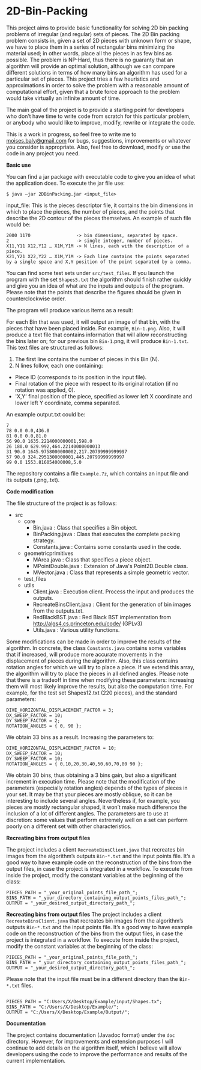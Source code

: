 2D-Bin-Packing
==============

This project aims to provide basic functionality for solving 2D bin packing problems of irregular (and regular) sets of pieces.  The 2D Bin packing problem consists in, given a set of 2D pieces with unknown form or shape, we have to place them in a series of rectangular bins minimizing the material used; in other words, place all the pieces in as few bins as possible. The problem is NP-Hard, thus there is no guaranty that an algorithm will provide an optimal solution, although we can compare different solutions in terms of how many bins an algorithm has used for a particular set of pieces. This project tries a few heuristics and approximations in order to solve the problem with a reasonable amount of computational effort, given that a brute force approach to the problem would take virtually an infinite amount of time.

The main goal of the project is to provide a starting point for developers who don’t have time to write code from scratch for this particular problem, or anybody who would like to improve, modify, rewrite or integrate the code. 

This is a work in progress, so feel free to write me to moises.baly@gmail.com for bugs, suggestions, improvements or whatever you consider is appropriate. Also, feel free to download, modify or use the code in any project you need.

**Basic use**

You can find a jar package with executable code to give you an idea of what the application does. To execute the jar file use:

```
$ java –jar 2DBinPacking.jar <input_file> 
```

input_file: This is the pieces descriptor file, it contains the bin dimensions in which to place the pieces, the number of pieces, and the points that describe the 2D contour of the pieces themselves. An example of such file would be:

```
2000 1170                 -> bin dimensions, separated by space.
2                         -> single integer, number of pieces.
X11,Y11 X12,Y12 … X1M,Y1M -> N lines, each with the description of a piece.
X21,Y21 X22,Y22 … X1M,Y1M -> Each line contains the points separated by a single space and X,Y position of the point separated by a comma.
```

You can find some test sets under `src/test_files`. If you launch the program with the set `Shapes5.txt` the algorithm should finish rather quickly and give you an idea of what are the inputs and outputs of the program. Please note that the points that describe the figures should be given in counterclockwise order.

The program will produce various items as a result:

For each Bin that was used, it will output an image of that bin, with the pieces that have been placed inside. For example, `Bin-1.png`. Also, it will produce a text file that contains information that will allow reconstructing the bins later on; for our previous bin `Bin-1`.png, it will produce `Bin-1.txt`. This text files are structured as follows:

1. The first line contains the number of pieces in this Bin (N).
2. N lines follow, each one containing:
  - Piece ID (corresponds to its position in the input file).
  - Final rotation of the piece with respect to its original rotation (if no rotation was applied, 0).
  - 'X,Y' final position of the piece, specified as lower left X coordinate and lower left Y coordinate, comma separated.

An example output.txt could be:

```
7
78 0.0 0.0,436.0
81 0.0 0.0,81.0
56 90.0 1635.2214000000001,598.0
26 180.0 629.992,464.22140000000013
31 90.0 1645.9758000000002,217.20799999999997
57 90.0 324.2951300000001,445.20799999999997
99 0.0 1553.816054000008,5.0

```
The repository contains a file `Example.7z`, which contains an input file and its outputs (.png,.txt).

**Code modification**

The file structure of the project is as follows:

- src
  - core
    - Bin.java : Class that specifies a Bin object.
    - BinPacking.java : Class that executes the complete packing strategy.
    - Constants.java : Contains some constants used in the code.
  - geometricprimitives
    - MArea.java : Class that specifies a piece object.
    - MPointDouble.java : Extension of Java's Point2D.Double class.
    - MVector.java : Class that represents a simple geometric vector.
  - test_files
  - utils
    - Client.java : Execution client. Process the input and produces the outputs.
    - RecreateBinsClient.java : Client for the generation of bin images from the outputs.txt.
    - RedBlackBST.java : Red Black BST implementation from http://algs4.cs.princeton.edu/code/ (GPLv3)
    - Utils.java : Various utility functions.

Some modifications can be made in order to improve the results of the algorithm. In concrete, the class `Constants.java` contains some variables that if increased, will produce more accurate movements in the displacement of pieces during the algorithm. Also, this class contains rotation angles for which we will try to place a piece. If we extend this array, the algorithm will try to place the pieces in all defined angles. Please note that there is a tradeoff in time when modifying these parameters: increasing them will most likely improve the results, but also the computation time. For example, for the test set Shapes12.txt (220 pieces), and the standard parameters:

```
DIVE_HORIZONTAL_DISPLACEMENT_FACTOR = 3;
DX_SWEEP_FACTOR = 10;
DY_SWEEP_FACTOR = 2;
ROTATION_ANGLES = { 0, 90 };
```

We obtain 33 bins as a result. Increasing the parameters to:

```
DIVE_HORIZONTAL_DISPLACEMENT_FACTOR = 10;
DX_SWEEP_FACTOR = 10;
DY_SWEEP_FACTOR = 10;
ROTATION_ANGLES = { 0,10,20,30,40,50,60,70,80 90 };

```

We obtain 30 bins, thus obtaining a 3 bins gain, but also a significant increment in execution time. Please note that the modification of the parameters (especially rotation angles) depends of the types of pieces in your set.  It may be that your pieces are mostly oblique, so it can be interesting to include several angles. Nevertheless if, for example, you pieces are mostly rectangular shaped, it won’t make much difference the inclusion of a lot of different angles. The parameters are to use at discretion: some values that perform extremely well on a set can perform poorly on a different set with other characteristics.

**Recreating bins from output files**

The project includes a client `RecreateBinsClient.java` that recreates bin images from the algorithm’s outputs `Bin-*.txt` and the input points file. It’s a good way to have example code on the reconstruction of the bins from the output files, in case the project is integrated in a workflow. To execute from inside the project, modify the constant variables at the beginning of the class:

```
PIECES_PATH = "_your_original_points_file_path_";
BINS_PATH = "_your_directory_containing_output_points_files_path_";
OUTPUT = "_your_desired_output_directory_path_";

```
**Recreating bins from output files**
The project includes a client `RecreateBinsClient.java` that recreates bin images from the algorithm’s outputs `Bin-*.txt` and the input points file. It’s a good way to have example code on the reconstruction of the bins from the output files, in case the project is integrated in a workflow. To execute from inside the project, modify the constant variables at the beginning of the class:
```
PIECES_PATH = "_your_original_points_file_path_";
BINS_PATH = "_your_directory_containing_output_points_files_path_";
OUTPUT = "_your_desired_output_directory_path_";
```

Please note that the input file must be in a different directory than the `Bin-*.txt` files.

```

PIECES_PATH = "C:Users/X/Desktop/Example/input/Shapes.tx";
BINS_PATH = "C:/Users/X/Desktop/Example/";
OUTPUT = "C:/Users/X/Desktop/Example/Output/";

```

**Documentation**

The project contains documentation (Javadoc format) under the `doc` directory. However, for improvements and extension purposes I will continue to add details on the algorithm itself, which I believe will allow developers using the code to improve the performance and results of the current  implementation.


